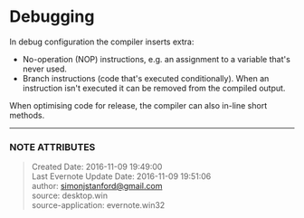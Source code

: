 # Debugging

In debug configuration the compiler inserts extra:

  * No-operation (NOP) instructions, e.g. an assignment to a variable that's never used.
  * Branch instructions (code that's executed conditionally). When an instruction isn't executed it can be removed from the compiled output.

  

When optimising code for release, the compiler can also in-line short methods.


---
### NOTE ATTRIBUTES
>Created Date: 2016-11-09 19:49:00  
>Last Evernote Update Date: 2016-11-09 19:51:06  
>author: simonjstanford@gmail.com  
>source: desktop.win  
>source-application: evernote.win32  
<!--stackedit_data:
eyJoaXN0b3J5IjpbLTE3MTYxNjMwMjhdfQ==
-->